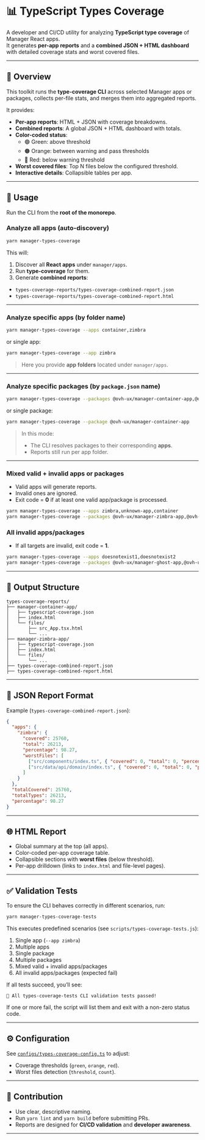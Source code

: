# 📊 TypeScript Types Coverage

A developer and CI/CD utility for analyzing **TypeScript type coverage** of Manager React apps.  
It generates **per-app reports** and a **combined JSON + HTML dashboard** with detailed coverage stats and worst covered files.

---

## 🚀 Overview

This toolkit runs the **type-coverage CLI** across selected Manager apps or packages, collects per-file stats, and merges them into aggregated reports.

It provides:

- **Per-app reports**: HTML + JSON with coverage breakdowns.
- **Combined reports**: A global JSON + HTML dashboard with totals.
- **Color-coded status**:
  * 🟢 Green: above threshold
  * 🟠 Orange: between warning and pass thresholds
  * 🔴 Red: below warning threshold
- **Worst covered files**: Top N files below the configured threshold.
- **Interactive details**: Collapsible tables per app.

---

## 🏃 Usage

Run the CLI from the **root of the monorepo**.

### Analyze all apps (auto-discovery)

```bash
yarn manager-types-coverage
```

This will:
1. Discover all **React apps** under `manager/apps`.
2. Run **type-coverage** for them.
3. Generate **combined reports**:
  - `types-coverage-reports/types-coverage-combined-report.json`
  - `types-coverage-reports/types-coverage-combined-report.html`

---

### Analyze specific apps (by folder name)

```bash
yarn manager-types-coverage --apps container,zimbra
```

or single app:

```bash
yarn manager-types-coverage --app zimbra
```

> Here you provide **app folders** located under `manager/apps`.

---

### Analyze specific packages (by `package.json` name)

```bash
yarn manager-types-coverage --packages @ovh-ux/manager-container-app,@ovh-ux/manager-zimbra-app
```

or single package:

```bash
yarn manager-types-coverage --package @ovh-ux/manager-container-app
```

> In this mode:
> - The CLI resolves packages to their corresponding **apps**.
> - Reports still run per app folder.

---

### Mixed valid + invalid apps or packages

- Valid apps will generate reports.
- Invalid ones are ignored.
- Exit code = **0** if at least one valid app/package is processed.

```bash
yarn manager-types-coverage --apps zimbra,unknown-app,container
yarn manager-types-coverage --packages @ovh-ux/manager-zimbra-app,@ovh-ux/manager-ghost-app
```

### All invalid apps/packages

- If all targets are invalid, exit code = **1**.

```bash
yarn manager-types-coverage --apps doesnotexist1,doesnotexist2
yarn manager-types-coverage --packages @ovh-ux/manager-ghost-app,@ovh-ux/manager-missing-app
```

---

## 📂 Output Structure

```
types-coverage-reports/
├── manager-container-app/
│   ├── typescript-coverage.json
│   ├── index.html
│   └── files/
│       ├── src_App.tsx.html
│       └── ...
├── manager-zimbra-app/
│   ├── typescript-coverage.json
│   ├── index.html
│   └── files/
│       └── ...
├── types-coverage-combined-report.json
├── types-coverage-combined-report.html
```

---

## 🔎 JSON Report Format

Example (`types-coverage-combined-report.json`):

```json
{
  "apps": {
    "zimbra": {
      "covered": 25760,
      "total": 26213,
      "percentage": 98.27,
      "worstFiles": [
        ["src/components/index.ts", { "covered": 0, "total": 0, "percentage": 0 }],
        ["src/data/api/domain/index.ts", { "covered": 0, "total": 0, "percentage": 0 }]
      ]
    }
  },
  "totalCovered": 25760,
  "totalTypes": 26213,
  "percentage": 98.27
}
```

---

## 🌐 HTML Report

- Global summary at the top (all apps).
- Color-coded per-app coverage table.
- Collapsible sections with **worst files** (below threshold).
- Per-app drilldown (links to `index.html` and file-level pages).

---

## ✅ Validation Tests

To ensure the CLI behaves correctly in different scenarios, run:

```bash
yarn manager-types-coverage-tests
```

This executes predefined scenarios (see `scripts/types-coverage-tests.js`):

1. Single app (`--app zimbra`)
2. Multiple apps
3. Single package
4. Multiple packages
5. Mixed valid + invalid apps/packages
6. All invalid apps/packages (expected fail)

If all tests succeed, you’ll see:

```
🎉 All types-coverage-tests CLI validation tests passed!
```

If one or more fail, the script will list them and exit with a non-zero status code.

---

## ⚙️ Configuration

See [`configs/types-coverage-config.ts`](../../../configs/types-coverage-config) to adjust:

- Coverage thresholds (`green`, `orange`, `red`).
- Worst files detection (`threshold`, `count`).

---

## 🤝 Contribution

- Use clear, descriptive naming.
- Run `yarn lint` and `yarn build` before submitting PRs.
- Reports are designed for **CI/CD validation** and **developer awareness**.

---
